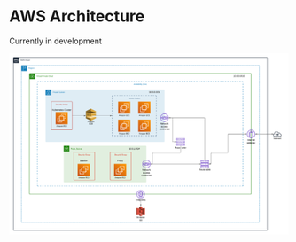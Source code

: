 # AWS Architecture

Currently in development

![AWS Architecture](Architecture.png "AWS Architecture")
